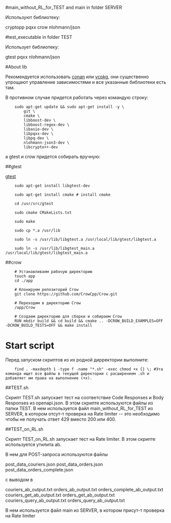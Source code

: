 #main_without_RL_for_TEST and main in folder SERVER

Используют библиотеку: 

cryptopp
pqxx 
crow 
nlohmann/json

#test_executable in folder TEST

Использует библиотеку: 

gtest
pqxx
nlohmann/json


#About lib

Рекомендуется использовать [conan](https://conan.io/center) или [vcpkg](https://vcpkg.io/en/packages), они существенно упрощают управление зависимостями и все указанные библиотеки есть там. 

В противном случае придется работать через командую строку:

		sudo apt-get update && sudo apt-get install -y \
		    git \
		    cmake \
		    libboost-dev \
		    libboost-regex-dev \
		    libasio-dev \
		    libpqxx-dev \
		    libpq-dev \
		    nlohmann-json3-dev \
		    libcrypto++-dev
    
а gtest и crow придется собирать вручную: 

##gtest

[gtest](https://gist.github.com/Cartexius/4c437c084d6e388288201aadf9c8cdd5)

		sudo apt-get install libgtest-dev

		sudo apt-get install cmake # install cmake

		cd /usr/src/gtest

		sudo cmake CMakeLists.txt

		sudo make

		sudo cp *.a /usr/lib

		sudo ln -s /usr/lib/libgtest.a /usr/local/lib/gtest/libgtest.a

		sudo ln -s /usr/lib/libgtest_main.a /usr/local/lib/gtest/libgtest_main.a

##crow

		# Устанавливаем рабочую директорию
		touch app
		cd ./app
		
		# Клонируем репозиторий Crow
		git clone https://github.com/CrowCpp/Crow.git

		# Переходим в директорию Crow
		/app/Crow

		# Создаем директорию для сборки и собираем Crow
		RUN mkdir build && cd build && cmake .. -DCROW_BUILD_EXAMPLES=OFF -DCROW_BUILD_TESTS=OFF && make install

# Start script

Перед запуском скриптов из их родной дирректории выполните: 

		find . -maxdepth 1 -type f -name "*.sh" -exec chmod +x {} \; #Эта команда ищет все файлы в текущей директории с расширением .sh и добавляет им права на выполнение (+x).


##TEST.sh

Скрипт TEST.sh запускает тест на соответствие Code Responses и Body Responses из openapi.json. В этом скрипте используются файлы из папки TEST. 
В нем используется файл main_without_RL_for_TEST из SERVER, в котором отсут-т проверка на Rate limiter -- это необходимо чтобы не получать ответ 429 вместо 200 или 400. 



##TEST_on_RL.sh 

Скрипт TEST_on_RL.sh запускает тест на Rate limiter. В этом скрипте используется утилита ab. 

В нем для POST-запроса используются файлы  

post_data_couriers.json 
post_data_orders.json
post_data_orders_complete.json

с выводом в  

couriers_ab_output.txt
orders_ab_output.txt
orders_complete_ab_output.txt
couriers_get_ab_output.txt
orders_get_ab_output.txt
couriers_query_ab_output.txt
orders_query_ab_output.txt


В нем используется файл main из SERVER, в котором присут-т проверка на Rate limiter

